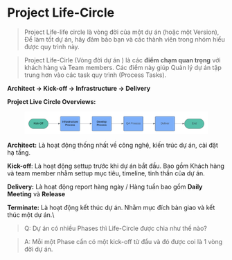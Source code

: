 # Project Life-Circle

> Project Life-life circle là vòng đời của một dự án (hoặc một Version), Để làm tốt dự án, hãy đảm bảo bạn và các thành viên trong nhóm hiểu được quy trình này.



> Project Life-Cirle (Vòng đời dự án ) là các **điểm chạm quan trọng** với khách hàng và Team members. Các điểm này giúp Quản lý dự án tập trung hơn vào các task quy trình (Process Tasks).

**Architect -> Kick-off -> Infrastructure -> Delivery**

**Project Live Circle Overviews:**

<figure><img src="../../.gitbook/assets/image.png" alt=""><figcaption></figcaption></figure>

**Architect:** Là hoạt động thống nhất về công nghệ, kiến trúc dự án, cài đặt hạ tầng.

**Kick-off**: Là hoạt động settup trước khi dự án bắt đầu. Bao gồm Khách hàng và team member nhằm settup mục tiêu, timeline, tinh thần của dự án.

**Delivery:** Là hoạt động report hàng ngày / Hàng tuần bao gồm **Daily Meeting** và **Release**

**Terminate:** Là hoạt động kết thúc dự án. Nhằm mục đích bàn giao và kết thúc một dự án.\


> Q: Dự án có nhiều Phases thì Life-Circle được chia như thế nào?

> A: Mỗi một Phase cần có một kick-off từ đầu và đó được coi là 1 vòng đời dự án.
